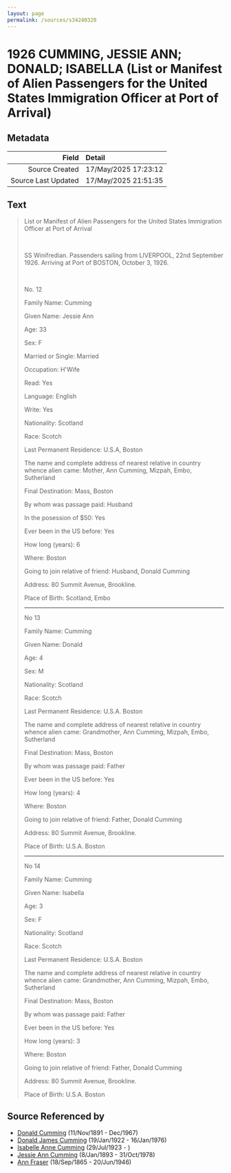 ```yaml
---
layout: page
permalink: /sources/s34240320
---
```


# 1926 CUMMING, JESSIE ANN; DONALD; ISABELLA (List or Manifest of Alien Passengers for the United States Immigration Officer at Port of Arrival)

## Metadata
Field | Detail
---:|:---
Source Created | 17/May/2025 17:23:12
Source Last Updated | 17/May/2025 21:51:35

## Text

> List or Manifest of Alien Passengers for the United States Immigration Officer at Port of Arrival
>
> <br/>
>
> SS Winifredian. Passenders sailing from LIVERPOOL, 22nd September 1926. Arriving at Port of BOSTON, October 3, 1926.
>
> <br/>
>
> No. 12
>
> Family Name: Cumming
>
> Given Name: Jessie Ann
>
> Age: 33
>
> Sex: F
>
> Married or Single: Married
>
> Occupation: H'Wife
>
> Read: Yes
>
> Language: English
>
> Write: Yes
>
> Nationality: Scotland
>
> Race: Scotch
>
> Last Permanent Residence: U.S.A, Boston
>
> The name and complete address of nearest relative in country whence alien came: Mother, Ann Cumming, Mizpah, Embo, Sutherland
>
> Final Destination: Mass, Boston
>
> By whom was passage paid: Husband
>
> In the posession of $50: Yes
>
> Ever been in the US before: Yes
>
> How long (years): 6
>
> Where: Boston
>
> Going to join relative of friend: Husband, Donald Cumming
>
> Address: 80 Summit Avenue, Brookline.
>
> Place of Birth: Scotland, Embo
>
> ---
>
> No 13
>
> Family Name: Cumming
>
> Given Name: Donald
>
> Age: 4
>
> Sex: M
>
> Nationality: Scotland
>
> Race: Scotch
>
> Last Permanent Residence: U.S.A. Boston
>
> The name and complete address of nearest relative in country whence alien came: Grandmother, Ann Cumming, Mizpah, Embo, Sutherland
>
> Final Destination: Mass, Boston
>
> By whom was passage paid: Father
>
> Ever been in the US before: Yes
>
> How long (years): 4
>
> Where: Boston
>
> Going to join relative of friend: Father, Donald Cumming
>
> Address: 80 Summit Avenue, Brookline.
>
> Place of Birth: U.S.A. Boston
>
> ---
>
> No 14
>
> Family Name: Cumming
>
> Given Name: Isabella
>
> Age: 3
>
> Sex: F
>
> Nationality: Scotland
>
> Race: Scotch
>
> Last Permanent Residence: U.S.A. Boston
>
> The name and complete address of nearest relative in country whence alien came: Grandmother, Ann Cumming, Mizpah, Embo, Sutherland
>
> Final Destination: Mass, Boston
>
> By whom was passage paid: Father
>
> Ever been in the US before: Yes
>
> How long (years): 3
>
> Where: Boston
>
> Going to join relative of friend: Father, Donald Cumming
>
> Address: 80 Summit Avenue, Brookline.
>
> Place of Birth: U.S.A. Boston
>

## Source Referenced by

* [Donald Cumming](../people/@11846578@-donald-cumming-b1891-11-11-d1967-12.md) (11/Nov/1891 - Dec/1967)
* [Donald James Cumming](../people/@42110198@-donald-james-cumming-b1922-1-19-d1976-1-16.md) (19/Jan/1922 - 16/Jan/1976)
* [Isabelle Anne Cumming](../people/@44164031@-isabelle-anne-cumming-b1923-7-29-d.md) (29/Jul/1923 - )
* [Jessie Ann Cumming](../people/@66222886@-jessie-ann-cumming-b1893-1-8-d1978-10-31.md) (8/Jan/1893 - 31/Oct/1978)
* [Ann Fraser](../people/@70425788@-ann-fraser-b1865-9-18-d1946-6-20.md) (18/Sep/1865 - 20/Jun/1946)
